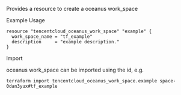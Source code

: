 Provides a resource to create a oceanus work_space

Example Usage

```hcl
resource "tencentcloud_oceanus_work_space" "example" {
  work_space_name = "tf_example"
  description     = "example description."
}
```

Import

oceanus work_space can be imported using the id, e.g.

```
terraform import tencentcloud_oceanus_work_space.example space-0dan3yux#tf_example
```